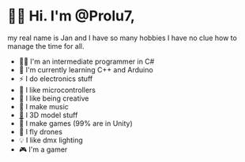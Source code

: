 # 👋🏻 Hi. I'm @Prolu7,

my real name is Jan and I have so many hobbies I have no clue how to manage the time for all.

- 🐱‍💻 I'm an intermediate programmer in C#
- 🌱 I'm currently learning C++ and Arduino
- ⚡ I do electronics stuff
- 🦠 I like microcontrollers
- 🎨 I like being creative
- 🎵 I make music
- [🎲](https://docs.blender.org/manual/en/latest/_images/interface_window-system_introduction_default-startup.png) I 3D model stuff
- 🎯 I make games (99% are in Unity)
- 🚁 I fly drones
- 💡 I like dmx lighting
- 🎮 I'm a gamer
